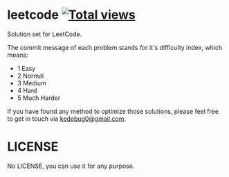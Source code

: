 leetcode     [![Total views](https://sourcegraph.com/api/repos/github.com/kedebug/leetcode/counters/views.png)](https://sourcegraph.com/github.com/kedebug/leetcode)
============

Solution set for LeetCode.



The commit message of each problem stands for it's difficulty index, which means:
- 1 Easy
- 2 Normal
- 3 Medium
- 4 Hard
- 5 Much Harder

If you have found any method to optimize those solutions, please feel free to get in touch via kedebug0@gmail.com.

LICENSE
=============
No LICENSE, you can use it for any purpose.
